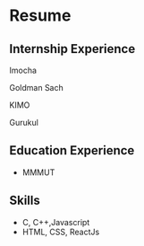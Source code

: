 # Resume
## Internship Experience 

Imocha

Goldman Sach

KIMO

Gurukul

## Education Experience

- MMMUT

## Skills
- C, C++,Javascript
- HTML, CSS, ReactJs
  
 

